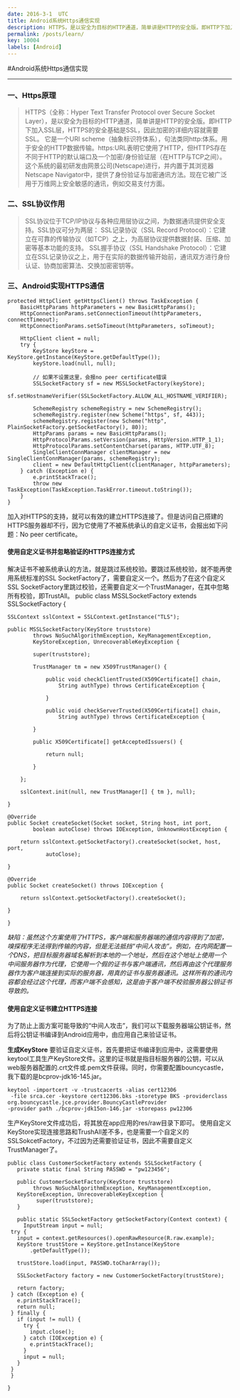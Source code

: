 ```yaml
---
date: 2016-3-1  UTC
title: Android系统Https通信实现
description: HTTPS，是以安全为目标的HTTP通道，简单讲是HTTP的安全版。即HTTP下加入SSL层，HTTPS的安全基础是SSL，因此加密的详细内容就需要SSL...
permalink: /posts/learn/
key: 10004
labels: [Android]
---
```

#Android系统Https通信实现
***
### 一、Https原理
> HTTPS（全称：Hyper Text Transfer Protocol over Secure Socket Layer），是以安全为目标的HTTP通道，简单讲是HTTP的安全版。即HTTP下加入SSL层，HTTPS的安全基础是SSL，因此加密的详细内容就需要SSL。 它是一个URI scheme（抽象标识符体系），句法类同http:体系。用于安全的HTTP数据传输。https:URL表明它使用了HTTP，但HTTPS存在不同于HTTP的默认端口及一个加密/身份验证层（在HTTP与TCP之间）。这个系统的最初研发由网景公司(Netscape)进行，并内置于其浏览器Netscape Navigator中，提供了身份验证与加密通讯方法。现在它被广泛用于万维网上安全敏感的通讯，例如交易支付方面。

### 二、SSL协议作用
> SSL协议位于TCP/IP协议与各种应用层协议之间，为数据通讯提供安全支持。SSL协议可分为两层： SSL记录协议（SSL Record Protocol）：它建立在可靠的传输协议（如TCP）之上，为高层协议提供数据封装、压缩、加密等基本功能的支持。 SSL握手协议（SSL Handshake Protocol）：它建立在SSL记录协议之上，用于在实际的数据传输开始前，通讯双方进行身份认证、协商加密算法、交换加密密钥等。

### 三、Android实现HTTPS通信
    protected HttpClient getHttpsClient() throws TaskException {
		BasicHttpParams httpParameters = new BasicHttpParams();
		HttpConnectionParams.setConnectionTimeout(httpParameters, connectTimeout);
		HttpConnectionParams.setSoTimeout(httpParameters, soTimeout);

		HttpClient client = null;
		try {
			KeyStore keyStore = KeyStore.getInstance(KeyStore.getDefaultType());
			keyStore.load(null, null);

			// 如果不设置这里，会报no peer certificate错误
			SSLSocketFactory sf = new MSSLSocketFactory(keyStore);
			sf.setHostnameVerifier(SSLSocketFactory.ALLOW_ALL_HOSTNAME_VERIFIER);

			SchemeRegistry schemeRegistry = new SchemeRegistry();
			schemeRegistry.register(new Scheme("https", sf, 443));
			schemeRegistry.register(new Scheme("http", PlainSocketFactory.getSocketFactory(), 80));
			HttpParams params = new BasicHttpParams();
			HttpProtocolParams.setVersion(params, HttpVersion.HTTP_1_1);
			HttpProtocolParams.setContentCharset(params, HTTP.UTF_8);
			SingleClientConnManager clientManager = new SingleClientConnManager(params, schemeRegistry);
			client = new DefaultHttpClient(clientManager, httpParameters);
		} catch (Exception e) {
			e.printStackTrace();
			throw new TaskException(TaskException.TaskError.timeout.toString());
		}
    }    
加入对HTTPS的支持，就可以有效的建立HTTPS连接了。但是访问自己搭建的HTTPS服务器却不行，因为它使用了不被系统承认的自定义证书，会报出如下问题：No peer certificate。

#### 使用自定义证书并忽略验证的HTTPS连接方式
解决证书不被系统承认的方法，就是跳过系统校验。要跳过系统校验，就不能再使用系统标准的SSL SocketFactory了，需要自定义一个。然后为了在这个自定义SSL SocketFactory里跳过校验，还需要自定义一个TrustManager，在其中忽略所有校验，即TrustAll。
    public class MSSLSocketFactory extends SSLSocketFactory {
	
	SSLContext sslContext = SSLContext.getInstance("TLS");

	public MSSLSocketFactory(KeyStore truststore)
			throws NoSuchAlgorithmException, KeyManagementException,
			KeyStoreException, UnrecoverableKeyException {

		    super(truststore);

		    TrustManager tm = new X509TrustManager() {

			    public void checkClientTrusted(X509Certificate[] chain,
					String authType) throws CertificateException {

			    }

			    public void checkServerTrusted(X509Certificate[] chain,
					String authType) throws CertificateException {

			}

			public X509Certificate[] getAcceptedIssuers() {

				return null;

			}

		};

		sslContext.init(null, new TrustManager[] { tm }, null);

	}

	@Override
	public Socket createSocket(Socket socket, String host, int port,
			boolean autoClose) throws IOException, UnknownHostException {

		return sslContext.getSocketFactory().createSocket(socket, host, port,
				autoClose);

	}

	@Override
	public Socket createSocket() throws IOException {

		return sslContext.getSocketFactory().createSocket();

	}

    }
 *缺陷：虽然这个方案使用了HTTPS，客户端和服务器端的通信内容得到了加密，嗅探程序无法得到传输的内容，但是无法抵挡“中间人攻击”。例如，在内网配置一个DNS，把目标服务器域名解析到本地的一个地址，然后在这个地址上使用一个中间服务器作为代理，它使用一个假的证书与客户端通讯，然后再由这个代理服务器作为客户端连接到实际的服务器，用真的证书与服务器通讯。这样所有的通讯内容都会经过这个代理，而客户端不会感知，这是由于客户端不校验服务器公钥证书导致的。*

#### 使用自定义证书建立HTTPS连接 
为了防止上面方案可能导致的“中间人攻击”，我们可以下载服务器端公钥证书，然后将公钥证书编译到Android应用中，由应用自己来验证证书。<p>

**生成KeyStore**
要验证自定义证书，首先要把证书编译到应用中，这需要使用keytool工具生产KeyStore文件。这里的证书就是指目标服务器的公钥，可以从web服务器配置的.crt文件或.pem文件获得。同时，你需要配置bouncycastle，我下载的是bcprov-jdk16-145.jar。<p>

    keytool -importcert -v -trustcacerts -alias cert12306
     -file srca.cer -keystore cert12306.bks -storetype BKS -providerclass 
    org.bouncycastle.jce.provider.BouncyCastleProvider
    -provider path ./bcprov-jdk15on-146.jar -storepass pw12306

生产KeyStore文件成功后，将其放在app应用的res/raw目录下即可。
使用自定义KeyStore实现连接思路和TrushAll差不多，也是需要一个自定义的SSLSokcetFactory，不过因为还需要验证证书，因此不需要自定义TrustManager了。

    public class CustomerSocketFactory extends SSLSocketFactory { 
       private static final String PASSWD = "pw123456"; 
   
       public CustomerSocketFactory(KeyStore truststore) 
            throws NoSuchAlgorithmException, KeyManagementException, 
       KeyStoreException, UnrecoverableKeyException { 
             super(truststore); 
       } 
   
       public static SSLSocketFactory getSocketFactory(Context context) { 
         InputStream input = null; 
     try { 
       input = context.getResources().openRawResource(R.raw.example); 
       KeyStore trustStore = KeyStore.getInstance(KeyStore 
           .getDefaultType()); 
   
       trustStore.load(input, PASSWD.toCharArray()); 
   
       SSLSocketFactory factory = new CustomerSocketFactory(trustStore); 
   
       return factory; 
     } catch (Exception e) { 
       e.printStackTrace(); 
       return null; 
     } finally { 
       if (input != null) { 
         try { 
           input.close(); 
         } catch (IOException e) { 
           e.printStackTrace(); 
         } 
         input = null; 
       } 
     } 
     } 
   
    } 
